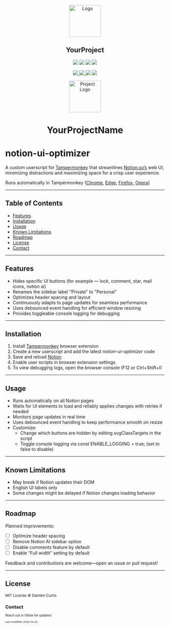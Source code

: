 <p align="center">
  <img src="https://your-logo-url.png" alt="Logo" width="100"/>
</p>
<h2 align="center">YourProject</h2>
<p align="center">
  <img src="https://img.shields.io/badge/Made%20by-Vercel-black?style=flat-square"/>
  <img src="https://img.shields.io/npm/v/yourproject?style=flat-square"/>
  <img src="https://img.shields.io/badge/license-MIT-green?style=flat-square"/>
  <img src="https://img.shields.io/badge/Join_the_Community-purple?style=flat-square"/>
</p>

<p align="center">
  <a href="https://vercel.com"> <img src="https://img.shields.io/badge/Made%20by-Vercel-black?style=flat-square"/> </a>
  <a href="https://npmjs.com/package/yourproject"> <img src="https://img.shields.io/npm/v/yourproject?style=flat-square"/> </a>
  <img src="https://img.shields.io/badge/license-MIT-green?style=flat-square"/>
  <a href="https://github.com/yourorg/yourrepo"> <img src="https://img.shields.io/badge/Join_the_Community-purple?style=flat-square"/> </a>
</p>

<p align="center">
  <img src="https://your-logo-url.png" alt="Project Logo" width="100"/>
</p>
<h1 align="center">YourProjectName</h1>


# notion-ui-optimizer

A custom userscript for [Tampermonkey](https://www.tampermonkey.net/) that streamlines [Notion.so’s](https://www.notion.so/) web UI, minimizing distractions and maximizing space for a crisp user experience.

Runs automatically in Tampermonkey ([Chrome](https://chromewebstore.google.com/detail/tampermonkey/dhdgffkkebhmkfjojejmpbldmpobfkfo?hl=en), [Edge](https://microsoftedge.microsoft.com/addons/detail/tampermonkey/iikmkjmpaadaobahmlepeloendndfphd), [Firefox](https://addons.mozilla.org/en-US/firefox/addon/tampermonkey/), [Opera](https://addons.opera.com/en/extensions/details/tampermonkey-beta/))

---

## Table of Contents

- [Features](#features)
- [Installation](#installation)
- [Usage](#usage)
- [Known Limitations](#known-limitations)
- [Roadmap](#roadmap)
- [License](#license)
- [Contact](#contact)

---

## Features

- Hides specific UI buttons (for example — lock, comment, star, mail icons, notion ai)
- Renames the sidebar label "Private" to "Personal"
- Optimizes header spacing and layout
- Continuously adapts to page updates for seamless performance
- Uses debounced event handling for efficient window resizing
- Provides toggleable console logging for debugging

---

## Installation

1. Install [Tampermonkey](https://www.tampermonkey.net/) browser extension
2. Create a new userscript and add the latest _notion-ui-optimizer_ code
3. Save and reload [Notion](https://www.notion.so)
4. Enable user scripts in browser extension settings
5. To view debugging logs, open the browser console (F12 or Ctrl+Shift+I)

---

## Usage

- Runs automatically on all Notion pages
- Waits for UI elements to load and reliably applies changes with retries if needed
- Monitors page updates in real time
- Uses debounced event handling to keep performance smooth on resize
- Customize:
  - Change which buttons are hidden by editing svgClassTargets in the script
  - Toggle console logging via const ENABLE_LOGGING = true; (set to false to disable)

---

## Known Limitations

- May break if Notion updates their DOM
- English UI labels only
- Some changes might be delayed if Notion changes loading behavior

---

## Roadmap
Planned improvements:

 - [ ]  Optimize header spacing
 - [ ]  Remove Notion AI sidebar option
 - [ ]  Disable comments feature by default
 - [ ]  Enable “Full width” setting by default

Feedback and contributions are welcome—open an issue or pull request!
      
---

## License
<small>MIT License © Damien Curtis<small>

## Contact
Reach out or follow for updates!

<sub>Last modified: 2025-10-23</sub>
